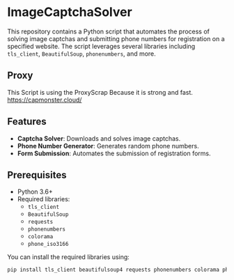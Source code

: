 # ImageCaptchaSolver

This repository contains a Python script that automates the process of solving image captchas and submitting phone numbers for registration on a specified website. The script leverages several libraries including `tls_client`, `BeautifulSoup`, `phonenumbers`, and more.
## Proxy
This Script is using the ProxyScrap Because it is strong and fast.
https://capmonster.cloud/
## Features

- **Captcha Solver**: Downloads and solves image captchas.
- **Phone Number Generator**: Generates random phone numbers.
- **Form Submission**: Automates the submission of registration forms.

## Prerequisites

- Python 3.6+
- Required libraries: 
  - `tls_client`
  - `BeautifulSoup`
  - `requests`
  - `phonenumbers`
  - `colorama`
  - `phone_iso3166`

You can install the required libraries using:

```bash
pip install tls_client beautifulsoup4 requests phonenumbers colorama phone-iso3166
